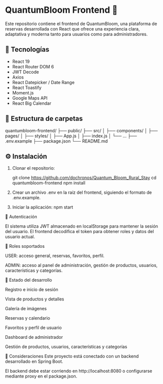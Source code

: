# QuantumBloom Frontend 🌿

Este repositorio contiene el frontend de QuantumBloom, una plataforma de reservas desarrollada con React que ofrece una experiencia clara, adaptativa y moderna tanto para usuarios como para administradores.

## 🚀 Tecnologías

- React 19
- React Router DOM 6
- JWT Decode
- Axios
- React Datepicker / Date Range
- React Toastify
- Moment.js
- Google Maps API
- React Big Calendar

## 📁 Estructura de carpetas

quantumbloom-frontend/
├── public/
├── src/
│ ├── components/
│ ├── pages/
│ ├── styles/
│ ├── App.js
│ ├── index.js
│ └── ...
├── .env.example
├── package.json
└── README.md


## ⚙️ Instalación

1. Clonar el repositorio:
   
   git clone https://github.com/dochronos/Quantum_Bloom_Rural_Stay
   cd quantumbloom-frontend
   npm install

2. Crear un archivo .env en la raíz del frontend, siguiendo el formato de .env.example.

3. Iniciar la aplicación:
   npm start

🔐 Autenticación

El sistema utiliza JWT almacenado en localStorage para mantener la sesión del usuario. El frontend decodifica el token para obtener roles y datos del usuario actual.

👥 Roles soportados

USER: acceso general, reservas, favoritos, perfil.

ADMIN: acceso al panel de administración, gestión de productos, usuarios, características y categorías.

🧪 Estado del desarrollo

 Registro e inicio de sesión

 Vista de productos y detalles

 Galería de imágenes

 Reservas y calendario

 Favoritos y perfil de usuario

 Dashboard de administrador

 Gestión de productos, usuarios, características y categorías

🧠 Consideraciones
Este proyecto está conectado con un backend desarrollado en Spring Boot.

El backend debe estar corriendo en http://localhost:8080 o configurarse mediante proxy en el package.json.